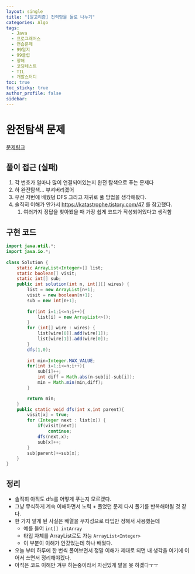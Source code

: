 ```yaml
---
layout: single
title: "[알고리즘] 전력망을 둘로 나누기"
categories: Algo
tags:
  - Java
  - 프로그래머스
  - 연습문제
  - 99일지
  - 99클럽
  - 항해
  - 코딩테스트
  - TIL
  - 개발스터디
toc: true
toc_sticky: true
author_profile: false
sidebar:
---
```

# 완전탐색 문제

[문제링크](https://school.programmers.co.kr/learn/courses/30/lessons/86971)

## 풀이 접근 (실패)

1. 각 번호가 얼마나 많이 연결되어있는지 완전 탐색으로 푸는 문제다
2. 하 완전탐색... 부셔버리겠어
3. 우선 저번에 배웠덩 DFS 그리고 재귀로 풀 방법을 생각해봤다.
4. 솔직히 이해가 안가서 https://katastrophe.tistory.com/47 를 참고했다.
	1. 여러가지 정답을 찾아봤을 때 가장 쉽게 코드가 작성되어있다고 생각함

## 구현 코드 

```java
import java.util.*;
import java.io.*;
 
class Solution {
    static ArrayList<Integer>[] list;
    static boolean[] visit;
    static int[] sub;
    public int solution(int n, int[][] wires) {
        list = new ArrayList[n+1];
        visit = new boolean[n+1];
        sub = new int[n+1];
 
        for(int i=1;i<=n;i++){
            list[i] = new ArrayList<>();
        }
        for (int[] wire : wires) {
            list[wire[0]].add(wire[1]);
            list[wire[1]].add(wire[0]);
        }
        dfs(1,0);
 
        int min=Integer.MAX_VALUE;
        for(int i=1;i<=n;i++){
            sub[i]++;
            int diff = Math.abs(n-sub[i]-sub[i]);
            min = Math.min(min,diff);
        }

        return min;
    }
    public static void dfs(int x,int parent){
        visit[x] = true;
        for (Integer next : list[x]) {
            if(visit[next])
                continue;
            dfs(next,x);
            sub[x]++;
        }
        sub[parent]+=sub[x];
    }
}

```


## 정리

- 솔직히 아직도 dfs를 어떻게 푸는지 모르겠다.
- 그냥 무식하게 계속 이해하면서 노력 + 풀었던 문제 다시 풀기를 반복해야될 것 같다.
- 한 가지 알게 된 사실은 배열을 무지성으로 타입만 정해서 사용했는데 
	- 예를 들어 `int[] intArray`
	- 타입 자체를 ArrayList로도 가능 `ArrayList<Integer>`
	- 이 부분이 이해가 안갔었는데 하나 배웠다.
- 오늘 부터 하루에 한 번씩 풀어보면서 정말 이해가 제대로 되면 내 생각을 여기에 이어서 쓰면서 정리해야겠다.
- 아직은 코드 이해만 겨우 하는중이라서 자신있게 말을 못 하겠다ㅜㅜ